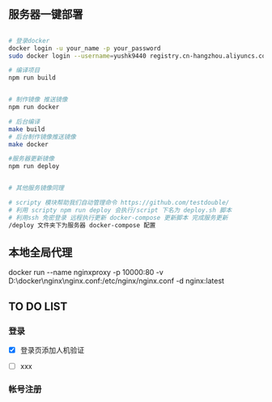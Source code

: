 
##  服务器一键部署

```bash

# 登录docker
docker login -u your_name -p your_password
sudo docker login --username=yushk9440 registry.cn-hangzhou.aliyuncs.com -p yu361000

# 编译项目
npm run build


# 制作镜像 推送镜像
npm run docker

# 后台编译
make build
# 后台制作镜像推送镜像
make docker

#服务器更新镜像
npm run deploy


# 其他服务镜像同理

# scripty 模块帮助我们自动管理命令 https://github.com/testdouble/
# 利用 scripty npm run deploy 会执行/script 下名为 deploy.sh 脚本 
# 利用ssh 免密登录 远程执行更新 docker-compose 更新脚本 完成服务更新
/deploy 文件夹下为服务器 docker-compose 配置

```

## 本地全局代理

docker run --name nginxproxy -p 10000:80 -v D:\docker\nginx\nginx.conf:/etc/nginx/nginx.conf -d nginx:latest


## TO DO LIST

### 登录

+ [x] 登录页添加人机验证

- [ ] xxx 

### 帐号注册